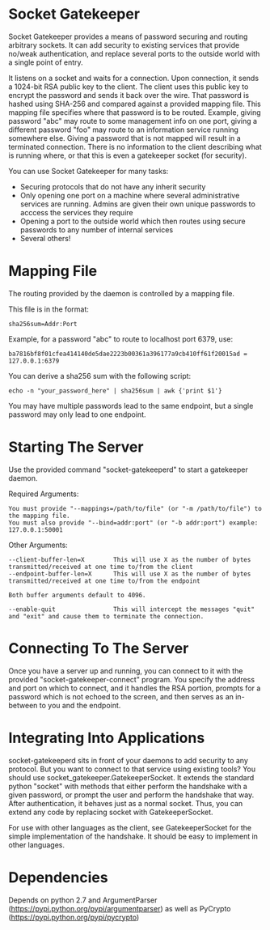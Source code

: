 
Socket Gatekeeper
=================


Socket Gatekeeper provides a means of password securing and routing arbitrary sockets. It can add security to existing services that provide no/weak authentication,
  and replace several ports to the outside world with a single point of entry.

It listens on a socket and waits for a connection. Upon connection, it sends a 1024-bit RSA public key to the client.
The client uses this public key to encrypt the password and sends it back over the wire.
That password is hashed using SHA-256 and compared against a provided mapping file. This mapping file specifies where that password
is to be routed. Example, giving password "abc" may route to some management info on one port, giving a different password "foo" may
route to an information service running somewhere else. Giving a password that is not mapped will result in a terminated connection.
There is no information to the client describing what is running where, or that this is even a gatekeeper socket (for security).


You can use Socket Gatekeeper for many tasks:

* Securing protocols that do not have any inherit security
* Only opening one port on a machine where several administrative services are running. Admins are given their own unique passwords to acccess the services they require
* Opening a port to the outside world which then routes using secure passwords to any number of internal services
* Several others!


Mapping File
============

The routing provided by the daemon is controlled by a mapping file.

This file is in the format:

    sha256sum=Addr:Port

Example, for a password "abc" to route to localhost port 6379, use:

    ba7816bf8f01cfea414140de5dae2223b00361a396177a9cb410ff61f20015ad = 127.0.0.1:6379

You can derive a sha256 sum with the following script:

    echo -n "your_password_here" | sha256sum | awk {'print $1'}

You may have multiple passwords lead to the same endpoint, but a single password may only lead to one endpoint.


Starting The Server
===================

Use the provided command "socket-gatekeeperd" to start a gatekeeper daemon.

Required Arguments:

    You must provide "--mappings=/path/to/file" (or "-m /path/to/file") to the mapping file.
    You must also provide "--bind=addr:port" (or "-b addr:port") example: 127.0.0.1:50001

Other Arguments:

    --client-buffer-len=X        This will use X as the number of bytes transmitted/received at one time to/from the client
    --endpoint-buffer-len=X      This will use X as the number of bytes transmitted/received at one time to/from the endpoint

    Both buffer arguments default to 4096.

    --enable-quit                This will intercept the messages "quit" and "exit" and cause them to terminate the connection.


Connecting To The Server
========================

Once you have a server up and running, you can connect to it with the provided "socket-gatekeeper-connect" program.
You specify the address and port on which to connect, and it handles the RSA portion, prompts for a password which is not echoed
to the screen, and then serves as an in-between to you and the endpoint.

Integrating Into Applications
=============================


socket-gatekeeperd sits in front of your daemons to add security to any protocol. But you want to connect to that service using existing tools?
You should use socket\_gatekeeper.GatekeeperSocket. It extends the standard python "socket" with methods that either perform the handshake with
a given password, or prompt the user and perform the handshake that way. After authentication, it behaves just as a normal socket. Thus, you can
extend any code by replacing socket with GatekeeperSocket.

For use with other languages as the client, see GatekeeperSocket for the simple implementation of the handshake. It should be easy to implement in 
other languages.


Dependencies
============

Depends on python 2.7 and ArgumentParser (https://pypi.python.org/pypi/argumentparser) as well as PyCrypto (https://pypi.python.org/pypi/pycrypto)
